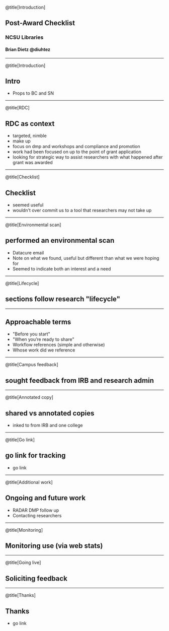 @title[Introduction]
## Post-Award Checklist
### NCSU Libraries
#### Brian Dietz @diuhtez
---
@title[Introduction]
## Intro
- Props to BC and SN
---
@title[RDC]
## RDC as context
- targeted, nimble
- make up
- focus on dmp and workshops and compliance and promotion
- work had been focused on up to the point of grant application
- looking for strategic way to assist researchers with what happened after grant was awarded
---
@title[Checklist]
## Checklist
- seemed useful
- wouldn't over commit us to a tool that researchers may not take up 
---
@title[Environmental scan]
## performed an environmental scan
- Datacure email
- Note on what we found, useful but different than what we were hoping for
- Seemed to indicate both an interest and a need
---
@title[Lifecycle]
## sections follow research "lifecycle"
---
## Approachable terms
- "Before you start"
- "When you’re ready to share"
- Workflow references (simple and otherwise)
- Whose work did we reference
---
@title[Campus feedback]
## sought feedback from IRB and research admin
---
@title[Annotated copy]
## shared vs annotated copies
- inked to from IRB and one college
---
@title[Go link]
## go link for tracking
- go link
---
@title[Additional work]
## Ongoing and future work
- RADAR DMP follow up
- Contacting researchers
---
@title[Monitoring]
## Monitoring use (via web stats)
---
@title[Going live]
## Soliciting feedback
---
@title[Thanks]
## Thanks
- go link


